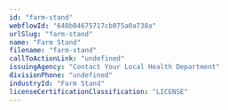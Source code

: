```yaml
---
id: "farm-stand"
webflowId: "640b84675717cb075a0a738a"
urlSlug: "farm-stand"
name: "Farm Stand"
filename: "farm-stand"
callToActionLink: "undefined"
issuingAgency: "Contact Your Local Health Department"
divisionPhone: "undefined"
industryId: "Farm Stand"
licenseCertificationClassification: "LICENSE"
---
```

